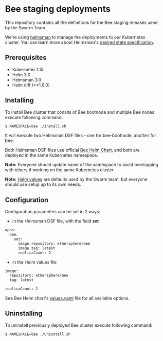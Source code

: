 # Bee staging deployments

This repository contains all the definitions for the Bee staging releases used by the Swarm Team.

We're using [helmsman](https://github.com/Praqma/helmsman) to manage the deployments to our Kubernetes cluster. You can learn more about Helmsman's [desired state specification](https://github.com/Praqma/helmsman/blob/master/docs/desired_state_specification.md).

## Prerequisites

* Kubernetes 1.15
* Helm 3.0
* Helmsman 3.0
* Helm diff (>=1.6.0)

## Installing

To install Bee cluster that consits of Bee bootnode and multiple Bee nodes execute following command:

```bash
$ NAMESPACE=bee ./install.sh 
```

It will execute two Helmsman DSF files - one for bee-bootnode, another for bee.

Both Helmsman DSF files use official [Bee Helm Chart](https://github.com/ethersphere/helm/tree/master/charts/bee), and both are deployed in the same Kubernetes namespace.

**Note:** Everyone should update name of the namespace to avoid overlapping with others if working on the same Kubernetes cluster. 

**Note:** [Helm values](https://github.com/ethersphere/bee-staging/tree/master/helm-values) are defaults used by the Swarm team, but everyone should use setup up to its own needs.

## Configuration

Configuration parameters can be set in 2 ways:
* in the Helmsman DSF file, with the field **set**
```bash
apps:
  bee:
    set:
      image.repository: ethersphere/bee
      image.tag: latest
      replicaCount: 2
```

* in the Helm values file
```bash
image:
  repository: ethersphere/bee
  tag: latest

replicaCount: 2
```

See Bee Helm chart's [values.yaml](https://github.com/ethersphere/helm/blob/master/charts/bee/values.yaml) file for all available options.

## Uninstalling

To uninstall previously deployed Bee cluster execute following command:

```bash
$ NAMESPACE=bee ./uninstall.sh 
```
